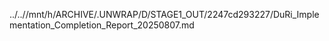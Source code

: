 ../..//mnt/h/ARCHIVE/.UNWRAP/D/STAGE1_OUT/2247cd293227/DuRi_Implementation_Completion_Report_20250807.md